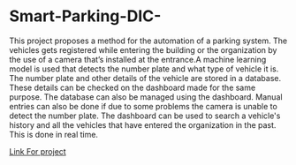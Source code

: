 # Smart-Parking-DIC-

This project proposes a method for the automation of a parking system.
The vehicles gets registered while entering the building or the organization by
the use of a camera that’s installed at the entrance.A machine learning model is
used that detects the number plate and what type of vehicle it is. The number
plate and other details of the vehicle are stored in a database. These details can
be checked on the dashboard made for the same purpose. The database can also
be managed using the dashboard. Manual entries can also be done if due to
some problems the camera is unable to detect the number plate. The dashboard
can be used to search a vehicle's history and all the vehicles that have entered
the organization in the past. This is done in real time.


[Link For project](https://drive.google.com/drive/folders/1xTI0w28nAwmE0KxuJhbcOmk3Acim2Oip)
